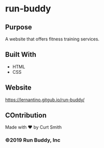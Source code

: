# run-buddy

## Purpose
A website that offers fitness training services.

## Built With
* HTML
* CSS

## Website
https://lernantino.gitgub.io/run-buddy/

## COntribution
Made with ❤️ by Curt Smith

### ©️2019 Run Buddy, Inc 
